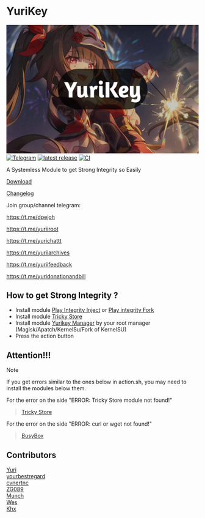 # YuriKey
![Artifacts](./Module/banner.png)
[![Telegram](https://img.shields.io/badge/Follow-Telegram-blue.svg?logo=telegram)](https://t.me/yuriiroot)
[![latest release](https://img.shields.io/github/v/release/dpejoh/yurikey?label=Release&logo=github)](https://github.com/dpejoh/yurikey/releases/latest)
[![CI](https://github.com/dpejoh/yurikey/actions/workflows/build.yml/badge.svg)](https://github.com/dpejoh/yurikey/actions/workflows/build.yml)

A Systemless Module to get Strong Integrity so Easily

[Download](https://github.com/dpejoh/yurikey/releases/latest)

[Changelog](https://raw.githubusercontent.com/dpejoh/yurikey/main/changelog.md)

Join group/channel telegram:

https://t.me/dpejoh

https://t.me/yuriiroot

https://t.me/yurichattt

https://t.me/yuriiarchives

https://t.me/yuriifeedback

https://t.me/yuridonationandbill

## How to get Strong Integrity ?
- Install module [Play Integrity Inject](https://github.com/KOWX712/PlayIntegrityFix/releases/latest) or [Play integrity Fork](https://github.com/osm0sis/PlayIntegrityFork/releases/latest)
- Install module [Tricky Store](https://github.com/5ec1cff/TrickyStore/releases/latest)
- Install module [Yurikey Manager](https://github.com/dpejoh/yurikey/releases/latest) by your root manager (Magisk/Apatch/KernelSu/Fork of KernelSU)
- Press the action button

## Attention!!!
> [!NOTE]
>
> If you get errors similar to the ones below in action.sh, you may need to install the modules below them.
>

For the error on the side "ERROR: Tricky Store module not found!"
> [Tricky Store](https://github.com/5ec1cff/TrickyStore/releases/latest)

For the error on the side "ERROR: curl or wget not found!"
> [BusyBox](https://mmrl.dev/repository/grdoglgmr/busybox-ndk)

## Contributors
[Yuri](https://github.com/Yurii0307)  
[yourbestregard](https://github.com/yourbestregard)  
[cvnertnc](https://github.com/cvnertnc)  
[ZG089](https://github.com/ZG089)  
[Munch](https://github.com/SudoNothing404)  
[Wes](https://github.com/ihatenodejs)  
[Khx](https://github.com/dpejoh)  

